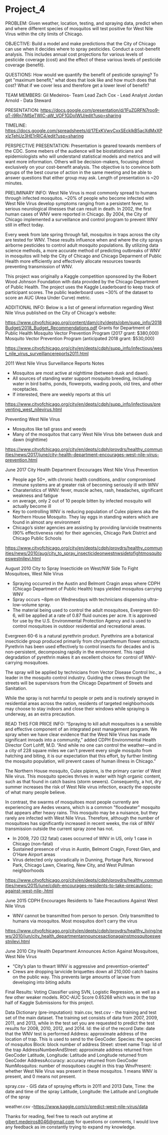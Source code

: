 # Project_4

PROBLEM: 
Given weather, location, testing, and spraying data, predict when and where different species of mosquitos will test positive for West Nile Virus within the city limits of Chicago.


OBJECTIVE: 
Build a model and make predictions that the City of Chicago can use when it decides where to spray pesticides.  Conduct a cost-benefit analysis.  This includes annual cost projections for various levels of pesticide coverage (cost) and the effect of these various levels of pesticide coverage (benefit). 


QUESTIONS: 
How would we quantify the benefit of pesticide spraying? To get "maximum benefit," what does that look like and how much does that cost? What if we cover less and therefore get a lower level of benefit?


TEAM MEMBERS:
Gil Medeiros- Team Lead
Zach Cox - Lead Analyst
Jordan Arnold - Data Steward

PRESENTATION: https://docs.google.com/presentation/d/1FuZGRFN7roo9-qT-i9Rn7iMSeTWIC-aW_VOF1GDoIWU/edit?usp=sharing

TIMELINE:
https://docs.google.com/spreadsheets/d/17ExKVwvCxxSEcklkB5acXdMxXPxlzTehUz3HE1rRlC4/edit?usp=sharing


PERSPECTIVE PRESENTATION:
Presentation is geared towards members of the CDC. Some mebers of the audience will be biostatisticians and epidemiologists who will understand statistical models and metrics and will want more information.  Others will be decision-makers, focusing almost exclusively on your cost-benefit analysis.  The objective is to convince both groups of the best course of action in the same meeting and be able to answer questions that either group may ask. Length of presentation is ~20 minutes.


PRELIMINARY INFO:
West Nile Virus is most commonly spread to humans through infected mosquitos.  ~20% of people who become infected with West Nile Virus develop symptoms ranging from a persistent fever, to serious neurological illnesses that can result in death.  In 2002, the first human cases of WNV were reported in Chicago.  By 2004, the City of Chicago implemented a surveillance and control program to prevent WNV still in effect today.

Every week from late spring through fall, mosquitos in traps across the city are tested for WNV.  These results influence when and where the city sprays airborne pesticides to control adult mosquito populations.  By utilizing data science methods, a more accurate method of predicting outbreaks of WNV in mosquitos will help the City of Chicago and Chicago Deparment of Public Health more efficiently and effectively allocate resources towards preventing transmission of WNV.  

This project was originally a Kaggle competition sponsored by the Robert Wood Johnson Foundation with data provided by the Chicago Department of Public Health.  The project uses the Kaggle Leaderboard to keep track of participant scores.  The public leaderboard uses ~30% of the dataset to score an AUC (Area Under Curve) metric.  


ADDITIONAL INFO:
Below is a list of general information regarding West Nile Virus published on the City of Chicago's website:

https://www.cityofchicago.org/content/dam/city/depts/obm/supp_info/2018Budget/2018_Budget_Recommendations.pdf
Grants for Department of Public Health 
Mosquito Vector Prevention Program (2017 grant: $380,000)
Mosquito Vector Prevention Program (anticipated 2018 grant: $530,000)


https://www.cityofchicago.org/city/en/depts/cdph/supp_info/infectious/west_nile_virus_surveillancereports2011.html

2011
West Nile Virus Surveillance Reports Notes

- Mosquitos are most active at nighttime (between dusk and dawn).
- All sources of standing water support mosquito breeding, including water in bird baths, ponds, flowerpots, wading pools, old tires, and other receptacles.  
- If interested, there are weekly reports at this url

https://www.cityofchicago.org/city/en/depts/cdph/supp_info/infectious/preventing_west_nilevirus.html

Preventing West Nile Virus

- Mosquitos like tall grass and weeds
- Many of the mosquitos that carry West Nile Virus bite between dusk and dawn (nighttime)


https://www.cityofchicago.org/city/en/depts/cdph/provdrs/healthy_communities/news/2017/june/city-health-department-encourages-west-nile-virus-prevention.html

June 2017
City Health Department Encourages West Nile Virus Prevention

- People age 50+, with chronic health conditions, and/or compromised immune systems are at greater risk of becoming seriously ill with WNV
- Charateristics of WNV: fever, muscle aches, rash, headaches, significant weakness and fatigue
- on average, only 2 out of 10 people bitten by infected mosquito will actually become ill
- Key to controlling WNV is reducing population of Culex pipiens aka the Northern House Mosquito. They lay eggs in standing waters which are found in almost any environment
- Chicago’s sister agencies are assisting by providing larvicide treatments (90% effectiveness rate) for their agencies, Chicago Park District and Chicago Public Schools

https://www.cityofchicago.org/city/en/depts/cdph/provdrs/healthy_communities/news/2010/aug/city_to_spray_insecticideonwestnwsidetofightmosquitoeswestnilevi.html

August 2010
City to Spray Insecticide on West/NW Side To Fight Mosquitoes, West Nile Virus
- Spraying occurred in the Austin and Belmont Cragin areas where CDPH (Chicago Department of Public Health) traps yielded mosquitos carrying WNV
- Spray occurs ~8pm on Wednesdays with technicians dispensing ultra-low-volume spray.  
- The material being used to control the adult mosquitoes, Evergreen 60-6, will be applied at a rate of 0.87 fluid ounces per acre. It is approved for use by the U.S. Environmental Protection Agency and is used to control mosquitoes in outdoor residential and recreational areas.

Evergreen 60-6 is a natural pyrethrin product. Pyrethrins are a botanical insecticide group produced primarily from chrysanthemum flower extracts. Pyrethrin has been used effectively to control insects for decades and is non-persistent, decomposing rapidly in the environment. This rapid degradation of pyrethrin makes it an excellent choice for control of WNV-carrying mosquitoes.

The spray will be applied by technicians from Vector Disease Control Inc., a leader in the mosquito control industry. Guiding the crews through the streets will be supervisors from the Chicago Department of Streets and Sanitation.

While the spray is not harmful to people or pets and is routinely sprayed in residential areas across the nation, residents of targeted neighborhoods may choose to stay indoors and close their windows while spraying is underway, as an extra precaution.

READ THIS FOR PRICE INFO:
“Spraying to kill adult mosquitoes is a sensible and effective component of an integrated pest management program. We spray when we have clear evidence that the West Nile Virus has made significant inroads into a community,” added CDPH Environmental Health Director Cort Lohff, M.D. “And while no one can control the weather—and in a city of 228 square miles we can't prevent every single mosquito from hatching and biting, it is our expectation that this effort, by further limiting the mosquito population, will prevent cases of human illness in Chicago.”

The Northern House mosquito, Culex pipiens, is the primary carrier of West Nile virus. This mosquito species thrives in water with high organic content, such as that found in catch basins (storm sewers). Consequently, a hot, dry summer increases the risk of West Nile virus infection, exactly the opposite of what many people believe.

In contrast, the swarms of mosquitoes most people currently are experiencing are Aedes vexans, which is a common "floodwater" mosquito that appears after heavy rains. This mosquito may be a nuisance, but they rarely are infected with West Nile Virus. Therefore, although the number of mosquitoes has significantly increased in recent weeks, the risk of WNV transmission outside the current spray zone has not.

- In 2009, 720 (32 fatal) cases occurred of WNV in US, only 1 case in Chicago (non-fatal)
- Sustained presence of virus in Austin, Belmont Cragin, Forest Glen, and O’Hare Airport areas
- Virus detected only sporadically in Dunning, Portage Park, Norwood Park, Chicago Lawn, Clearing, New City, and West Pullman neighborhoods


https://www.cityofchicago.org/city/en/depts/cdph/provdrs/healthy_communities/news/2015/june/cdph-encourages-residents-to-take-precautions-against-west-nile-.html

June 2015
CDPH Encourages Residents to Take Precautions Against West Nile Virus
- WNV cannot be transmitted from person to person.  Only transmitted to humans via mosquitos. Most mosquitos don’t carry the virus


https://www.cityofchicago.org/city/en/depts/cdph/provdrs/healthy_living/news/2010/jun/city_health_departmentannouncesactionagainstmosquitoeswestnilevi.html

June 2010
City Health Department Announces Action Against Mosquitoes, West Nile Virus
- “City’s plan to thwart WNV is aggressive and prevention-oriented”
- Crews are dropping larvicide briquettes down all 210,000 catch basins on the public way.  This prevents large amounts of larvae from developing into biting adults

Final Results: Voting Classifier using SVN, Logistic Regression, as well as a few other weaker models.
ROC-AUC Score 0.65268 which was in the top half of Kaggle Submissions for this project.

Data Dictionary (pre-imputation):
    train.csv, test.csv - the training and test set of the main dataset. The training set consists of data from 2007, 2009, 2011, and 2013, while in the test set you are requested to predict the test results for 2008, 2010, 2012, and 2014.
    Id: the id of the record
    Date: date that the WNV test is performed
    Address: approximate address of the location of trap. This is used to send to the GeoCoder. 
    Species: the species of mosquitos
    Block: block number of address
    Street: street name
    Trap: Id of the trap
    AddressNumberAndStreet: approximate address returned from GeoCoder
    Latitude, Longitude: Latitude and Longitude returned from GeoCoder
    AddressAccuracy: accuracy returned from GeoCoder
    NumMosquitos: number of mosquitoes caught in this trap
    WnvPresent: whether West Nile Virus was present in these mosquitos. 1 means WNV is present, and 0 means not present. 

spray.csv - GIS data of spraying efforts in 2011 and 2013
    Date, Time: the date and time of the spray
    Latitude, Longitude: the Latitude and Longitude of the spray
    
weather.csv -https://www.kaggle.com/c/predict-west-nile-virus/data

Thanks for reading, feel free to reach out anytime at gibert.medeiros8046@gmail.com for questions or comments, I would love any feedback as im constantly trying to expand my knowledge.